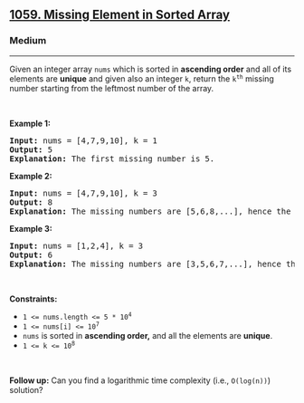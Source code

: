 <h2><a href="https://leetcode.com/problems/missing-element-in-sorted-array/?envType=company&envId=facebook&favoriteSlug=facebook-thirty-days">1059. Missing Element in Sorted Array</a></h2><h3>Medium</h3><hr><p>Given an integer array <code>nums</code> which is sorted in <strong>ascending order</strong> and all of its elements are <strong>unique</strong> and given also an integer <code>k</code>, return the <code>k<sup>th</sup></code> missing number starting from the leftmost number of the array.</p>

<p>&nbsp;</p>
<p><strong class="example">Example 1:</strong></p>

<pre>
<strong>Input:</strong> nums = [4,7,9,10], k = 1
<strong>Output:</strong> 5
<strong>Explanation:</strong> The first missing number is 5.
</pre>

<p><strong class="example">Example 2:</strong></p>

<pre>
<strong>Input:</strong> nums = [4,7,9,10], k = 3
<strong>Output:</strong> 8
<strong>Explanation:</strong> The missing numbers are [5,6,8,...], hence the third missing number is 8.
</pre>

<p><strong class="example">Example 3:</strong></p>

<pre>
<strong>Input:</strong> nums = [1,2,4], k = 3
<strong>Output:</strong> 6
<strong>Explanation:</strong> The missing numbers are [3,5,6,7,...], hence the third missing number is 6.
</pre>

<p>&nbsp;</p>
<p><strong>Constraints:</strong></p>

<ul>
	<li><code>1 &lt;= nums.length &lt;= 5 * 10<sup>4</sup></code></li>
	<li><code>1 &lt;= nums[i] &lt;= 10<sup>7</sup></code></li>
	<li><code>nums</code> is sorted in <strong>ascending order,</strong> and all the elements are <strong>unique</strong>.</li>
	<li><code>1 &lt;= k &lt;= 10<sup>8</sup></code></li>
</ul>

<p>&nbsp;</p>
<strong>Follow up:</strong> Can you find a logarithmic time complexity (i.e., <code>O(log(n))</code>) solution?